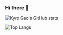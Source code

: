 ### Hi there 👋
![Kyro Gao's GitHub stats](https://github-readme-stats.vercel.app/api?username=Pgao4&count_private=true&show_icons=true&theme=vue-dark)

![Top Langs](https://github-readme-stats.vercel.app/api/top-langs/?username=anuraghazra&layout=compact&theme=vue-dark)
<!--
**Pgao4/Pgao4** is a ✨ _special_ ✨ repository because its `README.md` (this file) appears on your GitHub profile.

Here are some ideas to get you started:

- 🔭 I’m currently working on ...
- 🌱 I’m currently learning ...
- 👯 I’m looking to collaborate on ...
- 🤔 I’m looking for help with ...
- 💬 Ask me about ...
- 📫 How to reach me: ...
- 😄 Pronouns: ...
- ⚡ Fun fact: ...
-->
